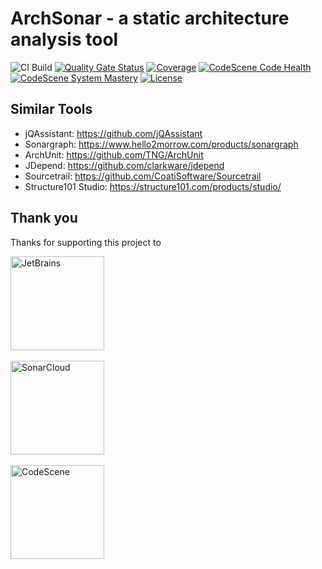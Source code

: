 # ArchSonar - a static architecture analysis tool

![CI Build](https://github.com/cfranzen/arch-sonar/actions/workflows/build.yml/badge.svg)
[![Quality Gate Status](https://sonarcloud.io/api/project_badges/measure?project=cfranzen_arch-sonar&metric=alert_status)](https://sonarcloud.io/summary/new_code?id=cfranzen_arch-sonar)
[![Coverage](https://sonarcloud.io/api/project_badges/measure?project=cfranzen_arch-sonar&metric=coverage)](https://sonarcloud.io/summary/new_code?id=cfranzen_arch-sonar)
[![CodeScene Code Health](https://codescene.io/projects/47664/status-badges/code-health)](https://codescene.io/projects/47664)
[![CodeScene System Mastery](https://codescene.io/projects/47664/status-badges/system-mastery)](https://codescene.io/projects/47664)
[![License](https://img.shields.io/badge/License-Apache%202.0-blue.svg)](https://opensource.org/licenses/Apache-2.0)

## Similar Tools

- jQAssistant: https://github.com/jQAssistant
- Sonargraph: https://www.hello2morrow.com/products/sonargraph
- ArchUnit: https://github.com/TNG/ArchUnit
- JDepend: https://github.com/clarkware/jdepend
- Sourcetrail: https://github.com/CoatiSoftware/Sourcetrail
- Structure101 Studio: https://structure101.com/products/studio/

## Thank you

Thanks for supporting this project to

<a href="https://jb.gg/OpenSourceSupport" target="_blank"  rel="noopener noreferrer">
<img src="https://resources.jetbrains.com/storage/products/company/brand/logos/jetbrains.png" width="150" alt="JetBrains">
</a>
<br/><br/>
<a href="https://sonarcloud.io/summary/new_code?id=cfranzen_arch-sonar" target="_blank"  rel="noopener noreferrer">
<img src="https://sonarcloud.io/images/project_badges/sonarcloud-white.svg" width="150" alt="SonarCloud">
</a>
<br/><br/>
<a href="https://codescene.io/projects/47664" target="_blank"  rel="noopener noreferrer">
<img src="https://codescene.io/images/analyzed-by-codescene-badge.svg" width="150" alt="CodeScene">
</a>

